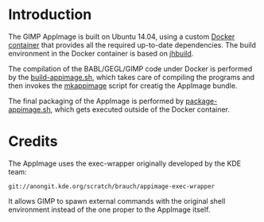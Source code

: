 # Introduction

The GIMP AppImage is built on Ubuntu 14.04, using a custom [Docker container](https://github.com/aferrero2707/docker-trusty-gimp) that provides all the required up-to-date dependencies. The build environment in the Docker container is based on [jhbuild](https://github.com/GNOME/jhbuild).

The compilation of the BABL/GEGL/GIMP code under Docker is performed by the [build-appimage.sh](https://github.com/aferrero2707/gimp-appimage/blob/master/build-appimage.sh), which takes care of compiling the programs and then invokes the [mkappimage](https://github.com/aferrero2707/gimp-appimage/blob/master/mkappimage) script for creatig the AppImage bundle.

The final packaging of the AppImage is performed by [package-appimage.sh](https://github.com/aferrero2707/gimp-appimage/blob/master/package-appimage.sh), which gets executed outside of the Docker container.

# Credits

The AppImage uses the exec-wrapper originally developed by the KDE team:

    git://anongit.kde.org/scratch/brauch/appimage-exec-wrapper
    
It allows GIMP to spawn external commands with the original shell environment instead of the one proper to the AppImage itself. 
